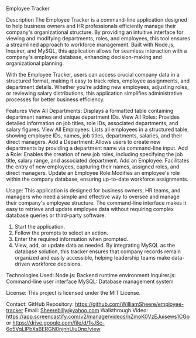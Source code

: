 Employee Tracker 

Description
The Employee Tracker is a command-line application designed to help business owners and HR professionals efficiently manage their company's organizational structure. By providing an intuitive interface for viewing and modifying departments, roles, and employees, this tool ensures a streamlined approach to workforce management. Built with Node.js, Inquirer, and MySQL, this application allows for seamless interaction with a company's employee database, enhancing decision-making and organizational planning.

With the Employee Tracker, users can access crucial company data in a structured format, making it easy to track roles, employee assignments, and department details. Whether you're adding new employees, adjusting roles, or reviewing salary distributions, this application simplifies administrative processes for better business efficiency.

Features
View All Departments: Displays a formatted table containing department names and unique department IDs.
View All Roles: Provides detailed information on job titles, role IDs, associated departments, and salary figures.
View All Employees: Lists all employees in a structured table, showing employee IDs, names, job titles, departments, salaries, and their direct managers.
Add a Department: Allows users to create new departments by providing a department name via command-line input.
Add a Role: Enables the creation of new job roles, including specifying the job title, salary range, and associated department.
Add an Employee: Facilitates the entry of new employees, capturing their names, assigned roles, and direct managers.
Update an Employee Role:Modifies an employee's role within the company database, ensuring up-to-date workforce assignments.

Usage:
This application is designed for business owners, HR teams, and managers who need a simple and effective way to oversee and manage their company's employee structure. The command-line interface makes it easy to retrieve and update employee data without requiring complex database queries or third-party software.
1. Start the application.
2. Follow the prompts to select an action.
3. Enter the required information when prompted.
4. View, add, or update data as needed.
By integrating MySQL as the database solution, this tracker ensures that company records remain organized and easily accessible, helping leadership teams make data-driven workforce decisions.

Technologies Used:
Node.js: Backend runtime environment
Inquirer.js: Command-line user interface
MySQL: Database management system

License:
This project is licensed under the MIT License.

Contact:
GitHub Repository: https://github.com/WilliamSheere/employee-tracker
Email: Sheerebilly@yahoo.com
Walkthrough Video: https://app.screencastify.com/v2/manage/videos/nZmoK0VzEJuisews1CGo or https://drive.google.com/file/d/1kJSc-6o5VqLlPbXsBERGN0njnhUiuDnp/view
